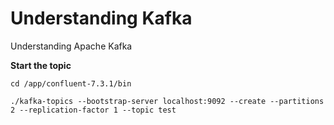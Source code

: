 # Understanding Kafka
Understanding Apache Kafka

**Start the topic**

```
cd /app/confluent-7.3.1/bin

./kafka-topics --bootstrap-server localhost:9092 --create --partitions 2 --replication-factor 1 --topic test

```
